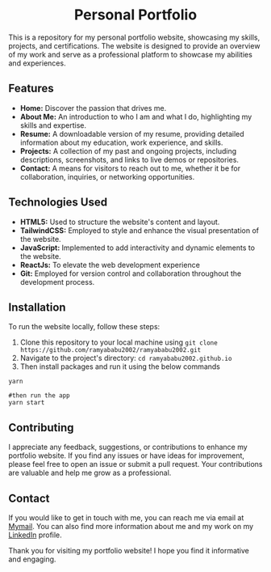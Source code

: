 # <h1 align="center">Personal Portfolio</h1>

This is a repository for my personal portfolio website, showcasing my skills, projects, and certifications. The website is designed to provide an overview of my work and serve as a professional platform to showcase my abilities and experiences.

## Features

- **Home:** Discover the passion that drives me.
- **About Me:** An introduction to who I am and what I do, highlighting my skills and expertise.
- **Resume:** A downloadable version of my resume, providing detailed information about my education, work experience, and skills.
- **Projects:** A collection of my past and ongoing projects, including descriptions, screenshots, and links to live demos or repositories.
- **Contact:** A means for visitors to reach out to me, whether it be for collaboration, inquiries, or networking opportunities.



## Technologies Used

- **HTML5:** Used to structure the website's content and layout.
- **TailwindCSS:** Employed to style and enhance the visual presentation of the website.
- **JavaScript:** Implemented to add interactivity and dynamic elements to the website.
- **ReactJs:** To elevate the web development experience
- **Git:** Employed for version control and collaboration throughout the development process.

## Installation

To run the website locally, follow these steps:

1. Clone this repository to your local machine using `git clone https://github.com/ramyababu2002/ramyababu2002.git`
2. Navigate to the project's directory: `cd ramyababu2002.github.io`
3. Then install packages and run it using the below commands
```
yarn

#then run the app
yarn start
```

## Contributing

I appreciate any feedback, suggestions, or contributions to enhance my portfolio website. If you find any issues or have ideas for improvement, please feel free to open an issue or submit a pull request. Your contributions are valuable and help me grow as a professional.

## Contact

If you would like to get in touch with me, you can reach me via email at [Mymail](mailto:ramyavb2002@gmail.com). You can also find more information about me and my work on my [LinkedIn](https://www.linkedin.com/in/ramya-v-b-74923824b?utm_source=share&utm_campaign=share_via&utm_content=profile&utm_medium=android_app) profile.

Thank you for visiting my portfolio website! I hope you find it informative and engaging.
